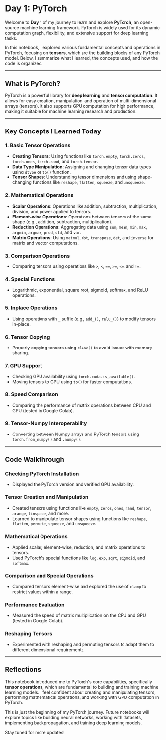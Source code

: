 # Day 1: PyTorch 

Welcome to **Day 1** of my journey to learn and explore **PyTorch**, an open-source machine learning framework. PyTorch is widely used for its dynamic computation graph, flexibility, and extensive support for deep learning tasks. 

In this notebook, I explored various fundamental concepts and operations in PyTorch, focusing on **tensors**, which are the building blocks of any PyTorch model. Below, I summarize what I learned, the concepts used, and how the code is organized.

---

## What is PyTorch?

PyTorch is a powerful library for **deep learning** and **tensor computation**. It allows for easy creation, manipulation, and operation of multi-dimensional arrays (tensors). It also supports GPU computation for high performance, making it suitable for machine learning research and production.

---

## Key Concepts I Learned Today

### 1. **Basic Tensor Operations**
   - **Creating Tensors**: Using functions like `torch.empty`, `torch.zeros`, `torch.ones`, `torch.rand`, and `torch.tensor`.
   - **Data Type Manipulation**: Assigning and changing tensor data types using `dtype` or `to()` function.
   - **Tensor Shapes**: Understanding tensor dimensions and using shape-changing functions like `reshape`, `flatten`, `squeeze`, and `unsqueeze`.

### 2. **Mathematical Operations**
   - **Scalar Operations**: Operations like addition, subtraction, multiplication, division, and power applied to tensors.
   - **Element-wise Operations**: Operations between tensors of the same shape (e.g., addition, subtraction, multiplication).
   - **Reduction Operations**: Aggregating data using `sum`, `mean`, `min`, `max`, `argmin`, `argmax`, `prod`, `std`, and `var`.
   - **Matrix Operations**: Using `matmul`, `dot`, `transpose`, `det`, and `inverse` for matrix and vector computations.

### 3. **Comparison Operations**
   - Comparing tensors using operations like `>`, `<`, `==`, `>=`, `<=`, and `!=`.

### 4. **Special Functions**
   - Logarithmic, exponential, square root, sigmoid, softmax, and ReLU operations.

### 5. **Inplace Operations**
   - Using operations with `_` suffix (e.g., `add_()`, `relu_()`) to modify tensors in-place.

### 6. **Tensor Copying**
   - Properly copying tensors using `clone()` to avoid issues with memory sharing.

### 7. **GPU Support**
   - Checking GPU availability using `torch.cuda.is_available()`.
   - Moving tensors to GPU using `to()` for faster computations.

### 8. **Speed Comparison**
   - Comparing the performance of matrix operations between CPU and GPU (tested in Google Colab).

### 9. **Tensor-Numpy Interoperability**
   - Converting between Numpy arrays and PyTorch tensors using `torch.from_numpy()` and `.numpy()`.

---

## Code Walkthrough

### Checking PyTorch Installation
- Displayed the PyTorch version and verified GPU availability.

### Tensor Creation and Manipulation
- Created tensors using functions like `empty`, `zeros`, `ones`, `rand`, `tensor`, `arange`, `linspace`, and more.
- Learned to manipulate tensor shapes using functions like `reshape`, `flatten`, `permute`, `squeeze`, and `unsqueeze`.

### Mathematical Operations
- Applied scalar, element-wise, reduction, and matrix operations to tensors.
- Used PyTorch's special functions like `log`, `exp`, `sqrt`, `sigmoid`, and `softmax`.

### Comparison and Special Operations
- Compared tensors element-wise and explored the use of `clamp` to restrict values within a range.

### Performance Evaluation
- Measured the speed of matrix multiplication on the CPU and GPU (tested in Google Colab).

### Reshaping Tensors
- Experimented with reshaping and permuting tensors to adapt them to different dimensional requirements.

---

## Reflections

This notebook introduced me to PyTorch's core capabilities, specifically **tensor operations**, which are fundamental to building and training machine learning models. I feel confident about creating and manipulating tensors, performing mathematical operations, and working with GPU computation in PyTorch.

This is just the beginning of my PyTorch journey. Future notebooks will explore topics like building neural networks, working with datasets, implementing backpropagation, and training deep learning models.

Stay tuned for more updates!
